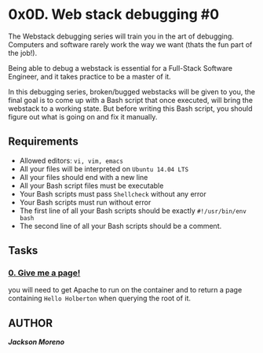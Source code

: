 # 0x0D. Web stack debugging #0
The Webstack debugging series will train you in the art of debugging. Computers and software rarely work the way we want (thats the fun part of the job!).

Being able to debug a webstack is essential for a Full-Stack Software Engineer, and it takes practice to be a master of it.

In this debugging series, broken/bugged webstacks will be given to you, the final goal is to come up with a Bash script that once executed, will bring the webstack to a working state. But before writing this Bash script, you should figure out what is going on and fix it manually.

## Requirements

+ Allowed editors: `vi, vim, emacs`
+ All your files will be interpreted on `Ubuntu 14.04 LTS`
+ All your files should end with a new line
+ All your Bash script files must be executable
+ Your Bash scripts must pass `Shellcheck` without any error
+ Your Bash scripts must run without error
+ The first line of all your Bash scripts should be exactly `#!/usr/bin/env bash`
+ The second line of all your Bash scripts should be a comment.

## Tasks

### [0. Give me a page!](0-give_me_a_page)
you will need to get Apache to run on the container and to return a page containing `Hello Holberton` when querying the root of it.

## AUTHOR
**_Jackson Moreno_**
